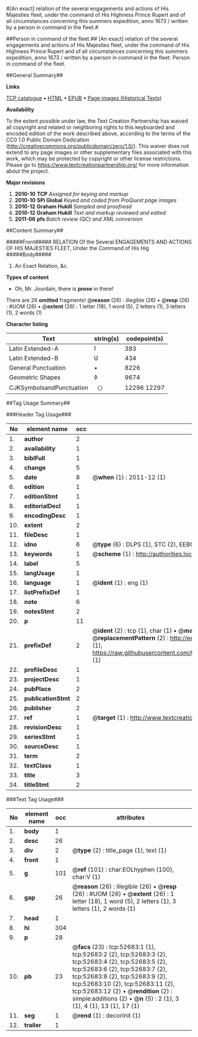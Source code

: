 #[An exact] relation of the several engagements and actions of His Majesties fleet, under the command of His Highness Prince Rupert and of all circumstances concerning this summers expedition, anno 1673 / written by a person in command in the fleet.#

##Person in command of the fleet.##
[An exact] relation of the several engagements and actions of His Majesties fleet, under the command of His Highness Prince Rupert and of all circumstances concerning this summers expedition, anno 1673 / written by a person in command in the fleet.
Person in command of the fleet.

##General Summary##

**Links**

[TCP catalogue](http://www.ota.ox.ac.uk/tcp/)  • 
[HTML](http://tei.it.ox.ac.uk/tcp/Texts-HTML/free/A38/A38958.html)  • 
[EPUB](http://tei.it.ox.ac.uk/tcp/Texts-EPUB/free/A38/A38958.epub) • 
[Page images (Historical Texts)](https://historicaltexts.jisc.ac.uk/eebo-12027722e)

**Availability**

To the extent possible under law, the Text Creation Partnership has waived all copyright and related or neighboring rights to this keyboarded and encoded edition of the work described above, according to the terms of the CC0 1.0 Public Domain Dedication (http://creativecommons.org/publicdomain/zero/1.0/). This waiver does not extend to any page images or other supplementary files associated with this work, which may be protected by copyright or other license restrictions. Please go to https://www.textcreationpartnership.org/ for more information about the project.

**Major revisions**

1. __2010-10__ __TCP__ *Assigned for keying and markup*
1. __2010-10__ __SPi Global__ *Keyed and coded from ProQuest page images*
1. __2010-12__ __Graham Hukill__ *Sampled and proofread*
1. __2010-12__ __Graham Hukill__ *Text and markup reviewed and edited*
1. __2011-06__ __pfs__ *Batch review (QC) and XML conversion*

##Content Summary##

#####Front#####
RELATION Of the Several ENGAGEMENTS AND ACTIONS OF HIS MAJESTIES FLEET, Under the Command of His Hig
#####Body#####

1. An Exact Relation, &c.

**Types of content**

  * Oh, Mr. Jourdain, there is **prose** in there!

There are 26 **omitted** fragments! 
 @__reason__ (26) : illegible (26)  •  @__resp__ (26) : #UOM (26)  •  @__extent__ (26) : 1 letter (18), 1 word (5), 2 letters (1), 3 letters (1), 2 words (1)

**Character listing**


|Text|string(s)|codepoint(s)|
|---|---|---|
|Latin Extended-A|ſ|383|
|Latin Extended-B|Ʋ|434|
|General Punctuation|•|8226|
|Geometric Shapes|◊|9674|
|CJKSymbolsandPunctuation|〈〉|12296 12297|

##Tag Usage Summary##

###Header Tag Usage###

|No|element name|occ|attributes|
|---|---|---|---|
|1.|__author__|2||
|2.|__availability__|1||
|3.|__biblFull__|1||
|4.|__change__|5||
|5.|__date__|8| @__when__ (1) : 2011-12 (1)|
|6.|__edition__|1||
|7.|__editionStmt__|1||
|8.|__editorialDecl__|1||
|9.|__encodingDesc__|1||
|10.|__extent__|2||
|11.|__fileDesc__|1||
|12.|__idno__|6| @__type__ (6) : DLPS (1), STC (2), EEBO-CITATION (1), OCLC (1), VID (1)|
|13.|__keywords__|1| @__scheme__ (1) : http://authorities.loc.gov/ (1)|
|14.|__label__|5||
|15.|__langUsage__|1||
|16.|__language__|1| @__ident__ (1) : eng (1)|
|17.|__listPrefixDef__|1||
|18.|__note__|6||
|19.|__notesStmt__|2||
|20.|__p__|11||
|21.|__prefixDef__|2| @__ident__ (2) : tcp (1), char (1)  •  @__matchPattern__ (2) : ([0-9\-]+):([0-9IVX]+) (1), (.+) (1)  •  @__replacementPattern__ (2) : http://eebo.chadwyck.com/downloadtiff?vid=$1&page=$2 (1), https://raw.githubusercontent.com/textcreationpartnership/Texts/master/tcpchars.xml#$1 (1)|
|22.|__profileDesc__|1||
|23.|__projectDesc__|1||
|24.|__pubPlace__|2||
|25.|__publicationStmt__|2||
|26.|__publisher__|2||
|27.|__ref__|1| @__target__ (1) : http://www.textcreationpartnership.org/docs/. (1)|
|28.|__revisionDesc__|1||
|29.|__seriesStmt__|1||
|30.|__sourceDesc__|1||
|31.|__term__|2||
|32.|__textClass__|1||
|33.|__title__|3||
|34.|__titleStmt__|2||


###Text Tag Usage###

|No|element name|occ|attributes|
|---|---|---|---|
|1.|__body__|1||
|2.|__desc__|26||
|3.|__div__|2| @__type__ (2) : title_page (1), text (1)|
|4.|__front__|1||
|5.|__g__|101| @__ref__ (101) : char:EOLhyphen (100), char:V (1)|
|6.|__gap__|26| @__reason__ (26) : illegible (26)  •  @__resp__ (26) : #UOM (26)  •  @__extent__ (26) : 1 letter (18), 1 word (5), 2 letters (1), 3 letters (1), 2 words (1)|
|7.|__head__|1||
|8.|__hi__|304||
|9.|__p__|28||
|10.|__pb__|23| @__facs__ (23) : tcp:52683:1 (1), tcp:52683:2 (2), tcp:52683:3 (2), tcp:52683:4 (2), tcp:52683:5 (2), tcp:52683:6 (2), tcp:52683:7 (2), tcp:52683:8 (2), tcp:52683:9 (2), tcp:52683:10 (2), tcp:52683:11 (2), tcp:52683:12 (2)  •  @__rendition__ (2) : simple:additions (2)  •  @__n__ (5) : 2 (1), 3 (1), 4 (1), 13 (1), 17 (1)|
|11.|__seg__|1| @__rend__ (1) : decorInit (1)|
|12.|__trailer__|1||
